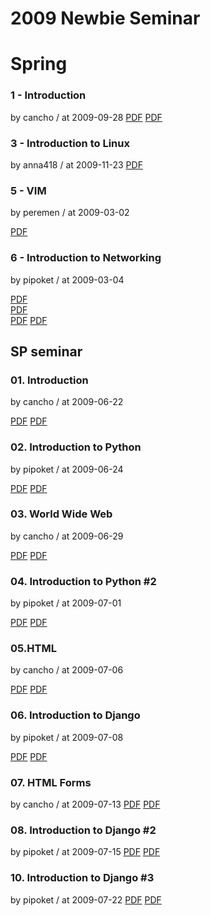 # 2009 Newbie Seminar

# Spring

### 1 - Introduction

by cancho / at 2009-09-28
[PDF](https://s3.ap-northeast-2.amazonaws.com/sparcs.home/seminars/cancho-20090930-1.pdf)
[PDF](https://s3.ap-northeast-2.amazonaws.com/sparcs.home/seminars/cancho-20090930-2.pptx)

### 3 - Introduction to Linux

by anna418 / at 2009-11-23
[PDF](https://s3.ap-northeast-2.amazonaws.com/sparcs.home/seminars/anna418-20091123-1.docx)

### 5 - VIM

by peremen / at 2009-03-02

[PDF](https://s3.ap-northeast-2.amazonaws.com/sparcs.home/seminars/peremen-20090523-1.pptx)

### 6 - Introduction to Networking

by pipoket / at 2009-03-04

[PDF](https://s3.ap-northeast-2.amazonaws.com/sparcs.home/seminars/pipoket-20090306-1.docx)  
[PDF](https://s3.ap-northeast-2.amazonaws.com/sparcs.home/seminars/pipoket-20090306-2.pdf)  
[PDF](https://s3.ap-northeast-2.amazonaws.com/sparcs.home/seminars/pipoket-20090306-3.pptx)
[PDF](https://s3.ap-northeast-2.amazonaws.com/sparcs.home/seminars/pipoket-20090306-4.pdf)

## SP seminar

### 01. Introduction

by cancho / at 2009-06-22

[PDF](https://s3.ap-northeast-2.amazonaws.com/sparcs.home/seminars/cancho-20090622-1.pdf)
[PDF](https://s3.ap-northeast-2.amazonaws.com/sparcs.home/seminars/cancho-20090622-2.pptx)

### 02. Introduction to Python

by pipoket / at 2009-06-24

[PDF](https://s3.ap-northeast-2.amazonaws.com/sparcs.home/seminars/pipoket-20090627-1.pptx)
[PDF](https://s3.ap-northeast-2.amazonaws.com/sparcs.home/seminars/pipoket-20090627-2.pdf)

### 03. World Wide Web

by cancho / at 2009-06-29

[PDF](https://s3.ap-northeast-2.amazonaws.com/sparcs.home/seminars/cancho-20090630-1.pdf)
[PDF](https://s3.ap-northeast-2.amazonaws.com/sparcs.home/seminars/cancho-20090630-2.pptx)

### 04. Introduction to Python #2

by pipoket / at 2009-07-01

[PDF](https://s3.ap-northeast-2.amazonaws.com/sparcs.home/seminars/pipoket-20090707-1.pdf)
[PDF](https://s3.ap-northeast-2.amazonaws.com/sparcs.home/seminars/pipoket-20090707-2.pptx)

### 05.HTML

by cancho / at 2009-07-06

[PDF](https://s3.ap-northeast-2.amazonaws.com/sparcs.home/seminars/cancho-20090706-1.pdf)
[PDF](https://s3.ap-northeast-2.amazonaws.com/sparcs.home/seminars/cancho-20090706-2.pptx)

### 06. Introduction to Django

by pipoket / at 2009-07-08

[PDF](https://s3.ap-northeast-2.amazonaws.com/sparcs.home/seminars/pipoket-20090710-1.pdf)
[PDF](https://s3.ap-northeast-2.amazonaws.com/sparcs.home/seminars/pipoket-20090710-2.pptx)

### 07. HTML Forms

by cancho / at 2009-07-13
[PDF](https://s3.ap-northeast-2.amazonaws.com/sparcs.home/seminars/cancho-20090714-1.pdf)
[PDF](https://s3.ap-northeast-2.amazonaws.com/sparcs.home/seminars/cancho-20090714-2.pptx)

### 08. Introduction to Django #2

by pipoket / at 2009-07-15
[PDF](https://s3.ap-northeast-2.amazonaws.com/sparcs.home/seminars/pipoket-20090720-1.pdf)
[PDF](https://s3.ap-northeast-2.amazonaws.com/sparcs.home/seminars/pipoket-20090720-2.pptx)

### 10. Introduction to Django #3

by pipoket / at 2009-07-22
[PDF](https://s3.ap-northeast-2.amazonaws.com/sparcs.home/seminars/pipoket-20090728-1.pdf)
[PDF](https://s3.ap-northeast-2.amazonaws.com/sparcs.home/seminars/pipoket-20090728-2.pptx)
